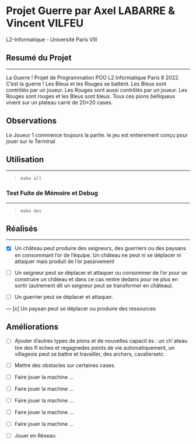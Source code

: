 # Projet Guerre par Axel LABARRE & Vincent VILFEU

L2-Informatique - Université Paris VIII

## Resumé du Projet

---
La Guerre !
Projet de Programmation POO L2 Informatique Paris 8 2022.
C’est la guerre ! Les Bleus et les Rouges se battent.
Les Bleus sont contrôlés par un joueur. Les Rouges sont aussi contrôlés par un joueur. Les Rouges sont rouges et les Bleus sont bleus. 
Tous ces pions belliqueux vivent sur un plateau carré de 20×20 cases.


## Observations

Le Joueur 1 commence toujours la partie.
le jeu est entierement conçu pour jouer sur le Terminal


## Utilisation

--- 

> `make all`

### Test Fuite de Mémoire et Debug

---

> `make dev`

## Réalisés

---

- [x] Un  château  peut  produire  des  seigneurs,  des  guerriers  ou  des  paysans  en  consommant  l’or  de l’équipe. Un château ne peut ni se déplacer ni attaquer mais produit de l’or passivement

- [ ] Un seigneur peut se déplacer et attaquer ou consommer de l’or pour se construire un château et dans ce cas rentre dedans pour ne plus en sortir (autrement dit un seigneur peut se transformer en château).

- [ ] Un guerrier peut se déplacer et attaquer.

— [x] Un paysan peut se déplacer ou produire des ressources


## Améliorations

- [ ] Ajouter d’autres types de pions et de nouvelles capacit ́es : un chˆateau tire des fl`eches et regagnedes points de vie automatiquement, un villageois peut se battre et travailler, des archers, cavaliersetc.
- [ ] Mettre des obstacles sur certaines cases.
- [ ] Faire jouer la machine ...
- [ ] Faire jouer la machine ...
- [ ] Faire jouer la machine ...
- [ ] Faire jouer la machine ...
- [ ] Faire jouer la machine ...
- [ ] Jouer en Réseau

